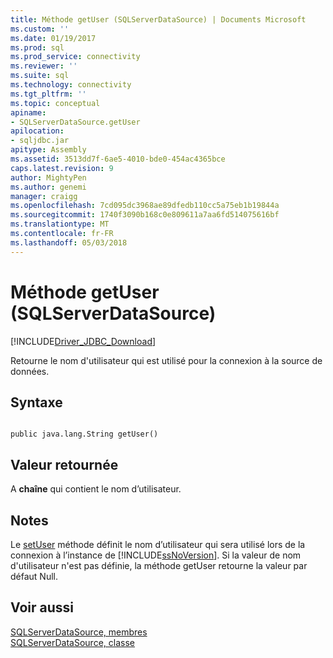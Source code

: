 ```yaml
---
title: Méthode getUser (SQLServerDataSource) | Documents Microsoft
ms.custom: ''
ms.date: 01/19/2017
ms.prod: sql
ms.prod_service: connectivity
ms.reviewer: ''
ms.suite: sql
ms.technology: connectivity
ms.tgt_pltfrm: ''
ms.topic: conceptual
apiname:
- SQLServerDataSource.getUser
apilocation:
- sqljdbc.jar
apitype: Assembly
ms.assetid: 3513dd7f-6ae5-4010-bde0-454ac4365bce
caps.latest.revision: 9
author: MightyPen
ms.author: genemi
manager: craigg
ms.openlocfilehash: 7cd095dc3968ae89dfedb110cc5a75eb1b19844a
ms.sourcegitcommit: 1740f3090b168c0e809611a7aa6fd514075616bf
ms.translationtype: MT
ms.contentlocale: fr-FR
ms.lasthandoff: 05/03/2018
---
```

# <a name="getuser-method-sqlserverdatasource"></a>Méthode getUser (SQLServerDataSource)
[!INCLUDE[Driver_JDBC_Download](../../../includes/driver_jdbc_download.md)]

  Retourne le nom d'utilisateur qui est utilisé pour la connexion à la source de données.  
  
## <a name="syntax"></a>Syntaxe  
  
```  
  
public java.lang.String getUser()  
```  
  
## <a name="return-value"></a>Valeur retournée  
 A **chaîne** qui contient le nom d’utilisateur.  
  
## <a name="remarks"></a>Notes  
 Le [setUser](../../../connect/jdbc/reference/setuser-method-sqlserverdatasource.md) méthode définit le nom d’utilisateur qui sera utilisé lors de la connexion à l’instance de [!INCLUDE[ssNoVersion](../../../includes/ssnoversion_md.md)]. Si la valeur de nom d'utilisateur n'est pas définie, la méthode getUser retourne la valeur par défaut Null.  
  
## <a name="see-also"></a>Voir aussi  
 [SQLServerDataSource, membres](../../../connect/jdbc/reference/sqlserverdatasource-members.md)   
 [SQLServerDataSource, classe](../../../connect/jdbc/reference/sqlserverdatasource-class.md)  
  
  
